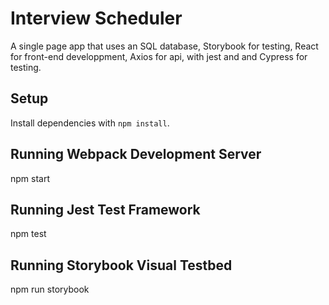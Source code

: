 # Interview Scheduler

A single page app that uses an SQL database, Storybook for testing, React for front-end developpment, Axios for api, with jest and and Cypress for testing.

## Setup

Install dependencies with `npm install`.

## Running Webpack Development Server

npm start

## Running Jest Test Framework

npm test

## Running Storybook Visual Testbed

npm run storybook
